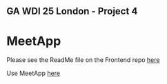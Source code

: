## GA WDI 25 London - Project 4

# MeetApp

Please see the ReadMe file on the Frontend repo [here](https://github.com/msherrington/Meet-App/blob/master/README.md)

Use MeetApp [here](https://meet-app-events.herokuapp.com/)
